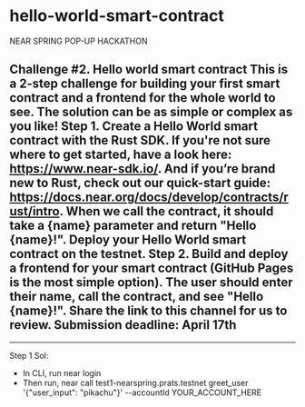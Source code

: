 # hello-world-smart-contract
NEAR SPRING POP-UP HACKATHON

Challenge #2. Hello world smart contract
This is a 2-step challenge for building your first smart contract and a frontend for the whole world to see. The solution can be as simple or complex as you like!
Step 1.
Create a Hello World smart contract with the Rust SDK. If you're not sure where to get started, have a look here: https://www.near-sdk.io/. And if you’re brand new to Rust, check out our quick-start guide: https://docs.near.org/docs/develop/contracts/rust/intro. When we call the contract, it should take a {name} parameter and return "Hello {name}!". Deploy your Hello World smart contract on the testnet.
Step 2.
Build and deploy a frontend for your smart contract (GitHub Pages is the most simple option). The user should enter their name, call the contract, and see "Hello {name}!". Share the link to this channel for us to review.
Submission deadline: April 17th 
-------------------------------------------------------------------------------------------------------------------------------------------------
-------------------------------------------------------------------------------------------------------------------------------------------------

Step 1 Sol:
- In CLI, run near login
- Then run, near call test1-nearspring.prats.testnet greet_user '{"user_input": "pikachu"}'  --accountId YOUR_ACCOUNT_HERE



